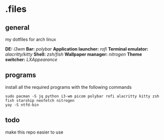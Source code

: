 # .files

## general

my dotfiles for arch linux

**DE:** *i3wm*
**Bar:** *polybar*
**Application launcher:** *rofi*
**Terminal emulator:** *alacritty/kitty*
**Shell:** *zsh/fish*
**Wallpaper manager:** *nitrogen*
**Theme switcher:** *LXAppearance*

## programs

install all the required programs with the following commands

```
sudo pacman -S jq python i3-wm picom polybar rofi alacritty kitty zsh fish starship neofetch nitrogen
yay -S ntfd-bin 
```

## todo

make this repo easier to use

